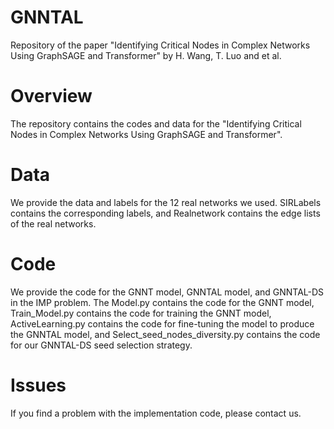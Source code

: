 # GNNTAL
Repository of the paper "Identifying Critical Nodes in Complex Networks Using GraphSAGE and Transformer" by H. Wang, T. Luo and et al.
# Overview
The repository contains the codes and data for the "Identifying Critical Nodes in Complex Networks Using GraphSAGE and Transformer".
# Data
We provide the data and labels for the 12 real networks we used. SIRLabels contains the corresponding labels, and Realnetwork contains the edge lists of the real networks. 
# Code
We provide the code for the GNNT model, GNNTAL model, and GNNTAL-DS in the IMP problem. The Model.py contains the code for the GNNT model, Train_Model.py contains the code for training the GNNT model, ActiveLearning.py contains the code for fine-tuning the model to produce the GNNTAL model, and Select_seed_nodes_diversity.py contains the code for our GNNTAL-DS seed selection strategy.
# Issues
If you find a problem with the implementation code, please contact us.
